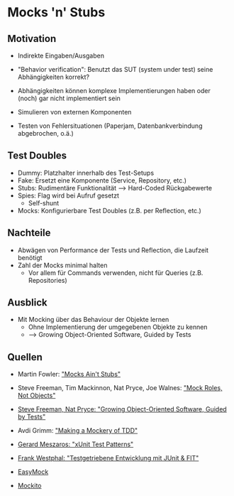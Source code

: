 Mocks 'n' Stubs
===============

Motivation
----------
 * Indirekte Eingaben/Ausgaben
 * "Behavior verification": Benutzt das SUT (system under test) seine Abhängigkeiten korrekt?
 * Abhängigkeiten können komplexe Implementierungen haben oder (noch) gar nicht implementiert sein

 * Simulieren von externen Komponenten
 * Testen von Fehlersituationen (Paperjam, Datenbankverbindung abgebrochen, o.ä.)


Test Doubles
------------
 * Dummy: Platzhalter innerhalb des Test-Setups
 * Fake: Ersetzt eine Komponente (Service, Repository, etc.)
 * Stubs: Rudimentäre Funktionalität --> Hard-Coded Rückgabewerte
 * Spies: Flag wird bei Aufruf gesetzt
    * Self-shunt
 * Mocks: Konfigurierbare Test Doubles (z.B. per Reflection, etc.)

Nachteile
---------
 * Abwägen von Performance der Tests und Reflection, die Laufzeit benötigt
 * Zahl der Mocks minimal halten
    * Vor allem für Commands verwenden, nicht für Queries (z.B. Repositories)

Ausblick
--------
 * Mit Mocking über das Behaviour der Objekte lernen
    * Ohne Implementierung der umgegebenen Objekte zu kennen
    * --> Growing Object-Oriented Software, Guided by Tests

Quellen
-------
 * Martin Fowler: ["Mocks Ain't Stubs"](http://martinfowler.com/articles/mocksArentStubs.html)
 * Steve Freeman, Tim Mackinnon, Nat Pryce, Joe Walnes: ["Mock Roles, Not Objects"](http://static.mockobjects.com/files/mockrolesnotobjects.pdf)
 * <a href="http://www.amazon.de/gp/product/0321503627/ref=as_li_ss_tl?ie=UTF8&tag=socramob-21&linkCode=as2&camp=1638&creative=19454&creativeASIN=0321503627">Steve Freeman, Nat Pryce: "Growing Object-Oriented Software, Guided by Tests"</a><img src="http://www.assoc-amazon.de/e/ir?t=socramob-21&l=as2&o=3&a=0321503627" width="1" height="1" border="0" alt="" style="border:none !important; margin:0px !important;" />
 * Avdi Grimm: ["Making a Mockery of TDD"](http://devblog.avdi.org/2011/09/06/making-a-mockery-of-tdd/)
 * <a href="http://www.amazon.de/gp/product/0131495054/ref=as_li_ss_tl?ie=UTF8&tag=socramob-21&linkCode=as2&camp=1638&creative=19454&creativeASIN=0131495054">Gerard Meszaros: "xUnit Test Patterns"</a><img src="http://www.assoc-amazon.de/e/ir?t=socramob-21&l=as2&o=3&a=0131495054" width="1" height="1" border="0" alt="" style="border:none !important; margin:0px !important;" />
 * <a href="http://www.amazon.de/gp/product/3898642208/ref=as_li_ss_tl?ie=UTF8&tag=socramob-21&linkCode=as2&camp=1638&creative=19454&creativeASIN=3898642208">Frank Westphal: "Testgetriebene Entwicklung mit JUnit & FIT"</a><img src="http://www.assoc-amazon.de/e/ir?t=socramob-21&l=as2&o=3&a=3898642208" width="1" height="1" border="0" alt="" style="border:none !important; margin:0px !important;" />


 * [EasyMock](http://easymock.org/)
 * [Mockito](http://mockito.org/)
